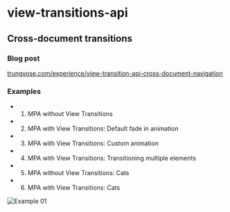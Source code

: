 # view-transitions-api

## Cross-document transitions

### Blog post

[trungvose.com/experience/view-transition-api-cross-document-navigation][1]

### Examples

- 01. MPA without View Transitions
- 02. MPA with View Transitions: Default fade in animation
- 03. MPA with View Transitions: Custom animation
- 04. MPA with View Transitions: Transitioning multiple elements
- 05. MPA without View Transitions: Cats
- 06. MPA with View Transitions: Cats

![Example 01](https://trungvose.com/b293757fef870c763e933c4fc4be21e8/2024-04-14-view-transition-cross-document-09.gif)

[1]: https://trungvose.com/experience/view-transition-api-cross-document-navigation
